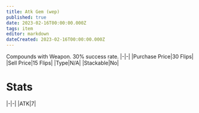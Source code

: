 ```yaml
---
title: Atk Gem (wep)
published: true
date: 2023-02-16T00:00:00.000Z
tags: item
editor: markdown
dateCreated: 2023-02-16T00:00:00.000Z
---
```


Compounds with Weapon. 30% success rate.
|-|-|
|Purchase Price|30 Flips|
|Sell Price|15 Flips|
|Type|N/A|
|Stackable|No|

# Stats
|-|-|
|ATK|7|
